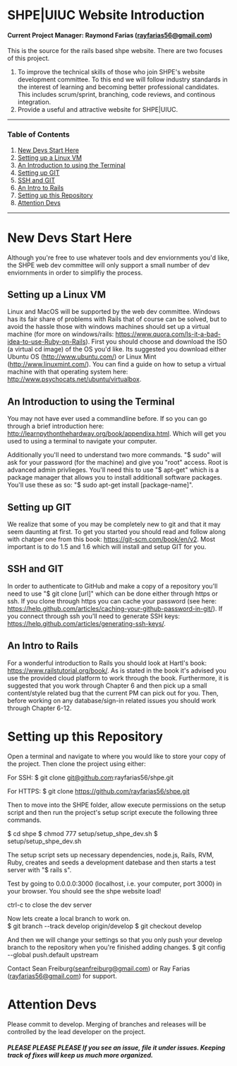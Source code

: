 # SHPE|UIUC Website Introduction
#### Current Project Manager: Raymond Farias (rayfarias56@gmail.com)

This is the source for the rails based shpe website. There are two focuses of this project. 
  1. To improve the technical skills of those who join SHPE's website development committee. To this end we will follow industry standards in the interest of learning and becoming better professional candidates. This includes scrum/sprint, branching, code reviews, and continous integration.
  2. Provide a useful and attractive website for SHPE|UIUC. 
  
___
### Table of Contents  
1. [New Devs Start Here](#new_devs)
  1. [Setting up a Linux VM](#linux_vm)
  2. [An Introduction to using the Terminal](#terminal_intro)
  3. [Setting up GIT](#git_setup)
  4. [SSH and GIT](#ssh_git)
  5. [An Intro to Rails](#rails_intro)
2. [Setting up this Repository](#repo_setup)
3. [Attention Devs](#dev_note)

___

# New Devs Start Here <a name="new_devs"/> 

Although you're free to use whatever tools and dev enviornments you'd like, the SHPE web dev committee will only support a small number of dev enviornments in order to simplifiy the process. 

## Setting up a Linux VM <a name="linux_vm"/> 

Linux and MacOS will be supported by the web dev committee. Windows has its fair share of problems with Rails that of course can be solved, but to avoid the hassle those with windows machines should set up a virtual machine (for more on windows/rails: https://www.quora.com/Is-it-a-bad-idea-to-use-Ruby-on-Rails). First you should choose and download the ISO (a virtual cd image) of the OS you'd like. Its suggested you download either Ubuntu OS (http://www.ubuntu.com/) or Linux Mint (http://www.linuxmint.com/). You can find a guide on how to setup a virtual machine with that operating system here: http://www.psychocats.net/ubuntu/virtualbox.

## An Introduction to using the Terminal <a name="terminal_intro"/> 

You may not have ever used a commandline before. If so you can go through a brief introduction here: http://learnpythonthehardway.org/book/appendixa.html. Which will get you used to using a terminal to navigate your computer. 

Additionally you'll need to understand two more commands. "$ sudo" will ask for your password (for the machine) and give you "root" access. Root is advanced admin privlieges. You'll need this to use "$ apt-get" which is a package manager that allows you to install additionall software packages. You'll use these as so: "$ sudo apt-get install [package-name]". 

## Setting up GIT <a name="git_setup"/> 

We realize that some of you may be completely new to git and that it may seem daunting at first. To get you started you should read and follow along with chatper one from this book: https://git-scm.com/book/en/v2. Most important is to do 1.5 and 1.6 which will install and setup GIT for you. 

## SSH and GIT <a name="ssh_git"/> 

In order to authenticate to GitHub and make a copy of a repository you'll need to use "$ git clone [url]" which can be done either through https or ssh. If you clone through https you can cache your password (see here: https://help.github.com/articles/caching-your-github-password-in-git/). If you connect through ssh you'll need to generate SSH keys: https://help.github.com/articles/generating-ssh-keys/. 

## An Intro to Rails <a name="rails_intro"/> 

For a wonderful introduction to Rails you should look at Hartl's book: https://www.railstutorial.org/book/. As is stated in the book it's advised you use the provided cloud platform to work through the book. Furthermore, it is suggested that you work through Chapter 6 and then pick up a small content/style related bug that the current PM can pick out for you. Then, before working on any database/sign-in related issues you should work through Chapter 6-12.

# Setting up this Repository <a name="repo_setup"/> 

Open a terminal and navigate to where you would like to store your copy of the project. Then clone the project using either: 

For SSH:
$ git clone git@github.com:rayfarias56/shpe.git

For HTTPS:
$ git clone https://github.com/rayfarias56/shpe.git

Then to move into the SHPE folder, allow execute permissions on the setup script and then run the project's setup script execute the following three commands. 

$ cd shpe
$ chmod 777 setup/setup_shpe_dev.sh
$ setup/setup_shpe_dev.sh

The setup script sets up necessary dependencies, node.js, Rails, RVM, Ruby, creates and seeds a development datebase and then starts a test server with "$ rails s". 

Test by going to 0.0.0.0:3000 (localhost, i.e. your computer, port 3000) in your browser. You should see the shpe website load!

ctrl-c to close the dev server

Now lets create a local branch to work on.  
$ git branch --track develop origin/develop
$ git checkout develop

And then we will change your settings so that you only push your develop branch to the repository when you're finished adding changes. 
$ git config --global push.default upstream

Contact Sean Freiburg(seanfreiburg@gmail.com) or Ray Farias (rayfarias56@gmail.com) for support.


# Attention Devs <a name="dev_note"/> 

Please commit to develop. Merging of branches and releases will be controlled by the lead developer on the project.

##### PLEASE PLEASE PLEASE If you see an issue, file it under issues. Keeping track of fixes will keep us much more organized.
